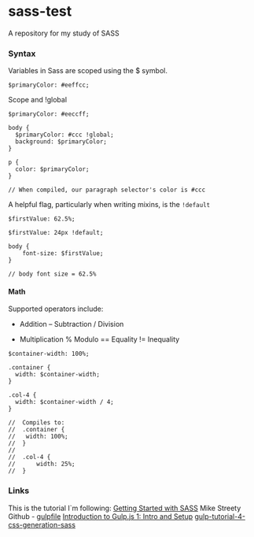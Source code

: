 # sass-test
A repository for my study of SASS


### Syntax

Variables in Sass are scoped using the $ symbol.

```
$primaryColor: #eeffcc;
```

Scope and !global

```
$primaryColor: #eeccff;

body {
  $primaryColor: #ccc !global;
  background: $primaryColor;
}

p {
  color: $primaryColor;
}

// When compiled, our paragraph selector's color is #ccc
```

A helpful flag, particularly when writing mixins, is the `!default`

```
$firstValue: 62.5%;

$firstValue: 24px !default;

body {
    font-size: $firstValue;
}

// body font size = 62.5%
```

#### Math

Supported operators include:

+    Addition
–    Subtraction
/    Division
*    Multiplication
%    Modulo
==   Equality
!=   Inequality

```
$container-width: 100%;

.container {
  width: $container-width;
}

.col-4 {
  width: $container-width / 4;
}

//  Compiles to:
//  .container {
//   width: 100%;
//  }
//
//  .col-4 {
//      width: 25%;
//  }
```




### Links

This is the tutorial I`m following:
[Getting Started with SASS](https://scotch.io/tutorials/getting-started-with-sass)
Mike Streety Github - [gulpfile](https://gist.github.com/mikestreety/9525414)
[Introduction to Gulp.js 1: Intro and Setup](http://stefanimhoff.de/2014/gulp-tutorial-1-intro-setup/)
[gulp-tutorial-4-css-generation-sass](http://stefanimhoff.de/2014/gulp-tutorial-4-css-generation-sass/)
